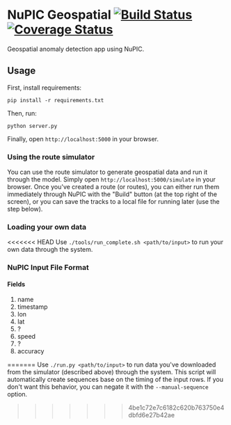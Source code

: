# NuPIC Geospatial [![Build Status](https://travis-ci.org/numenta/nupic.geospatial.svg?branch=master)](https://travis-ci.org/numenta/nupic.geospatial) [![Coverage Status](https://coveralls.io/repos/numenta/nupic.geospatial/badge.png?branch=master)](https://coveralls.io/r/numenta/nupic.geospatial?branch=master)

Geospatial anomaly detection app using NuPIC.

## Usage

First, install requirements:

    pip install -r requirements.txt

Then, run:

    python server.py

Finally, open `http://localhost:5000` in your browser.

### Using the route simulator

You can use the route simulator to generate geospatial data and run it through the model. Simply open `http://localhost:5000/simulate` in your browser. Once you've created a route (or routes), you can either run them immediately through NuPIC with the "Build" button (at the top right of the screen), or you can save the tracks to a local file for running later (use the step below).

### Loading your own data

<<<<<<< HEAD
Use `./tools/run_complete.sh <path/to/input>` to run your own data through the system.

### NuPIC Input File Format

#### Fields

1. name
2. timestamp
3. lon
4. lat
5. ?
6. speed
7. ?
8. accuracy

=======
Use `./run.py <path/to/input>` to run data you've downloaded from the simulator (described above) through the system. This script will automatically create sequences base on the timing of the input rows. If you don't want this behavior, you can negate it with the `--manual-sequence` option.
>>>>>>> 4be1c72e7c6182c620b763750e4dbfd6e27b42ae
